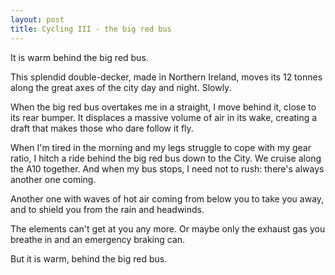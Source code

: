 ```yaml
---
layout: post
title: Cycling III - the big red bus
---
```


It is warm behind the big red bus.

This splendid double-decker, made in Northern Ireland, moves its 12 tonnes along the great axes of the city day and night. Slowly.

When the big red bus overtakes me in a straight, I move behind it, close to its rear bumper. It displaces a massive volume of air in its wake, creating a draft that makes those who dare follow it fly.

When I'm tired in the morning and my legs struggle to cope with my gear ratio, I hitch a ride behind the big red bus down to the City. We cruise along the A10 together. And when my bus stops, I need not to rush: there's always another one coming.

Another one with waves of hot air coming from below you to take you away, and to shield you from the rain and headwinds.

The elements can't get at you any more. Or maybe only the exhaust gas you breathe in and an emergency braking can.

But it is warm, behind the big red bus.
